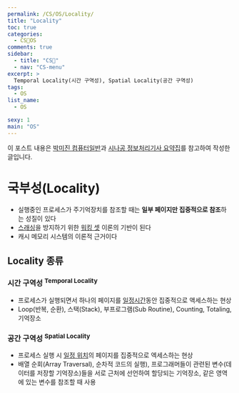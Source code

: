 ```yaml
---
permalink: /CS/OS/Locality/
title: "Locality"
toc: true
categories:
  - CS🐰OS
comments: true
sidebar:
  - title: "CS🐰"
  - nav: "CS-menu"
excerpt: >
  Temporal Locality(시간 구역성), Spatial Locality(공간 구역성) 
tags:
  - OS
list_name:
  - OS

sexy: 1
main: "OS"
---
```

이 포스트 내용은 [박미진 컴퓨터일반](http://www.kyobobook.co.kr/product/detailViewKor.laf?mallGb=KOR&ejkGb=KOR&barcode=9791197154324)과 [시나공 정보처리기사 요약집](#)를 참고하여 작성한 글입니다.

# 국부성(Locality)
- 실행중인 프로세스가 주기억장치를 참조할 때는 **일부 페이지만 집중적으로 참조**하는 성질이 있다
- [스래싱](https://chanyoung-dev.github.io/CS/OS/workingset/#스래싱)을 방지하기 위한 [워킹 셋](https://chanyoung-dev.github.io/CS/OS/workingset/#워킹-셋) 이론의 기반이 된다
- 캐시 메모리 시스템의 이론적 근거이다


## Locality 종류

### 시간 구역성 <sup>Temporal Locality</sup>
- 프로세스가 실행되면서 하나의 페이지를 <ins>일정시간</ins>동안 집중적으로 액세스하는 현상
- Loop(반복, 순환), 스택(Stack), 부프로그램(Sub Routine), Counting, Totaling, 기억장소

### 공간 구역성 <sup>Spatial Locality</sup>
- 프로세스 실행 시 <ins>일정 위치</ins>의 페이지를 집중적으로 엑세스하는 현상
- 배열 순회(Array Traversal), 순차적 코드의 실행), 프로그래머들이 관련된 변수(데이터를 저장할 기억장소)들을 서로 근처에 선언하여 할당되는 기억장소, 같은 영역에 있는 변수를 참조할 때 사용